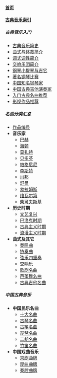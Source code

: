 
#### [首页](?file=home-首页)

#### [古典音乐索引](?file=classicalmusic)

##### 古典音乐入门
- [古典音乐简史](?file=01-古典音乐入门/01-古典音乐简史 "古典音乐简史")
- [曲式与体裁简介](?file=01-古典音乐入门/02-曲式与体裁简介 "曲式与体裁简介")
- [调式调性简介](?file=01-古典音乐入门/03-调式调性简介 "调式调性简介")
- [交响乐团简介](?file=01-古典音乐入门/04-交响乐团简介 "交响乐团简介")
- [钢琴小提琴与吉它](?file=01-古典音乐入门/05-钢琴小提琴与吉它 "钢琴小提琴与吉它")
- [著名钢琴比赛](?file=01-古典音乐入门/06-著名钢琴比赛 "著名钢琴比赛")
- [中国知名钢琴家](?file=01-古典音乐入门/07-中国知名钢琴家 "中国知名钢琴家")
- [中国古典吉他演奏家](?file=01-古典音乐入门/08-中国古典吉他演奏家 "中国古典吉他演奏家")
- [入门古典名曲推荐](?file=01-古典音乐入门/09-入门古典名曲推荐 "入门古典名曲推荐")
- [影视作品推荐](?file=01-古典音乐入门/10-影视作品推荐 "影视作品推荐")

##### 名曲分类汇总
- [作品编号](?file=02-名曲分类汇总/01-作品编号 "作品编号")
- **音乐家**
    - [巴赫](?file=02-名曲分类汇总/02-音乐家/01-巴赫 "巴赫")
    - [海顿](?file=02-名曲分类汇总/02-音乐家/02-海顿 "海顿")
    - [莫扎特](?file=02-名曲分类汇总/02-音乐家/03-莫扎特 "莫扎特")
    - [贝多芬](?file=02-名曲分类汇总/02-音乐家/04-贝多芬 "贝多芬")
    - [帕格尼尼](?file=02-名曲分类汇总/02-音乐家/05-帕格尼尼 "帕格尼尼")
    - [李斯特](?file=02-名曲分类汇总/02-音乐家/06-李斯特 "李斯特")
    - [肖邦](?file=02-名曲分类汇总/02-音乐家/07-肖邦 "肖邦")
    - [舒曼](?file=02-名曲分类汇总/02-音乐家/08-舒曼 "舒曼")
    - [勃拉姆斯](?file=02-名曲分类汇总/02-音乐家/09-勃拉姆斯 "勃拉姆斯")
    - [维瓦尔第](?file=02-名曲分类汇总/02-音乐家/10-维瓦尔第 "维瓦尔第")
    - [柴可夫斯基](?file=02-名曲分类汇总/02-音乐家/11-柴可夫斯基 "柴可夫斯基")
- **历史时期**
    - [文艺复兴](?file=02-名曲分类汇总/03-历史时期/01-文艺复兴 "文艺复兴")
    - [巴洛克时期](?file=02-名曲分类汇总/03-历史时期/02-巴洛克时期 "巴洛克时期")
    - [古典主义时期](?file=02-名曲分类汇总/03-历史时期/03-古典主义时期 "古典主义时期")
    - [浪漫主义时期](?file=02-名曲分类汇总/03-历史时期/04-浪漫主义时期 "浪漫主义时期")
- **曲式及其它**
    - [奏鸣曲](?file=02-名曲分类汇总/04-曲式及其它/01-奏鸣曲 "奏鸣曲")
    - [协奏曲](?file=02-名曲分类汇总/04-曲式及其它/02-协奏曲 "协奏曲")
    - [弦乐四重奏](?file=02-名曲分类汇总/04-曲式及其它/03-弦乐四重奏 "弦乐四重奏")
    - [交响乐](?file=02-名曲分类汇总/04-曲式及其它/04-交响乐 "交响乐")
    - [歌剧名曲](?file=02-名曲分类汇总/04-曲式及其它/05-歌剧名曲 "歌剧名曲")
    - [芭蕾舞名曲](?file=02-名曲分类汇总/04-曲式及其它/06-芭蕾舞名曲 "芭蕾舞名曲")
    - [古典吉他名曲](?file=02-名曲分类汇总/04-曲式及其它/07-古典吉他名曲 "古典吉他名曲")

##### 中国古典音乐
- **中国民乐名曲**
    - [十大名曲](?file=03-中国古典音乐/01-中国民乐名曲/01-十大名曲 "十大名曲")
    - [古琴名曲](?file=03-中国古典音乐/01-中国民乐名曲/02-古琴名曲 "古琴名曲")
    - [古筝名曲](?file=03-中国古典音乐/01-中国民乐名曲/03-古筝名曲 "古筝名曲")
    - [琵琶名曲](?file=03-中国古典音乐/01-中国民乐名曲/04-琵琶名曲 "琵琶名曲")
    - [二胡名曲](?file=03-中国古典音乐/01-中国民乐名曲/05-二胡名曲 "二胡名曲")
    - [竹笛名曲](?file=03-中国古典音乐/01-中国民乐名曲/06-竹笛名曲 "竹笛名曲")
- **中国戏曲音乐**
    - [京剧曲牌](?file=03-中国古典音乐/02-中国戏曲音乐/01-京剧曲牌 "京剧曲牌")
    - [昆曲曲牌](?file=03-中国古典音乐/02-中国戏曲音乐/02-昆曲曲牌 "昆曲曲牌")
    - [秦腔曲牌](?file=03-中国古典音乐/02-中国戏曲音乐/03-秦腔曲牌 "秦腔曲牌")
